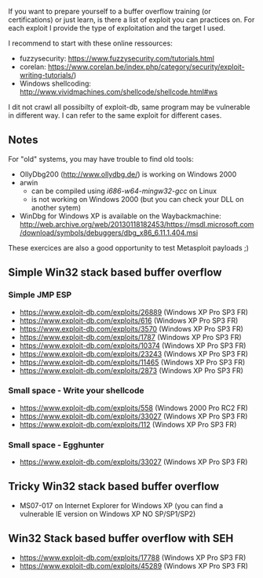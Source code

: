 If you want to prepare yourself to a buffer overflow training (or certifications) or just learn, is there a list of exploit you can practices on. For each exploit I provide the type of exploitation and the target I used.

I recommend to start with these online ressources: 
 * fuzzysecurity: https://www.fuzzysecurity.com/tutorials.html
 * corelan: https://www.corelan.be/index.php/category/security/exploit-writing-tutorials/)
 * Windows shellcoding: http://www.vividmachines.com/shellcode/shellcode.html#ws

I dit not crawl all possibilty of exploit-db, same program may be vulnerable in different way. I can refer to the same exploit for different cases.

## Notes

For "old" systems, you may have trouble to find old tools:
 * OllyDbg200 (http://www.ollydbg.de/) is working on Windows 2000
 * arwin
   * can be compiled using *i686-w64-mingw32-gcc* on Linux
   * is not working on Windows 2000 (but you can check your DLL on another sytem)
  * WinDbg for Windows XP is available on the Waybackmachine: http://web.archive.org/web/20130118182453/https://msdl.microsoft.com/download/symbols/debuggers/dbg_x86_6.11.1.404.msi

These exercices are also a good opportunity to test Metasploit payloads ;)

## Simple Win32 stack based buffer overflow

### Simple JMP ESP

 * https://www.exploit-db.com/exploits/26889 (Windows XP Pro SP3 FR)
 * https://www.exploit-db.com/exploits/616   (Windows XP Pro SP3 FR)
 * https://www.exploit-db.com/exploits/3570  (Windows XP Pro SP3 FR)
 * https://www.exploit-db.com/exploits/1787  (Windows XP Pro SP3 FR)
 * https://www.exploit-db.com/exploits/10374 (Windows XP Pro SP3 FR)
 * https://www.exploit-db.com/exploits/23243 (Windows XP Pro SP3 FR)
 * https://www.exploit-db.com/exploits/11465 (Windows XP Pro SP3 FR)
 * https://www.exploit-db.com/exploits/2873  (Windows XP Pro SP3 FR)

### Small space - Write your shellcode

 * https://www.exploit-db.com/exploits/558 (Windows 2000 Pro RC2 FR)
 * https://www.exploit-db.com/exploits/33027 (Windows XP Pro SP3 FR)
 * https://www.exploit-db.com/exploits/112 (Windows XP Pro SP3 FR)

### Small space - Egghunter

 * https://www.exploit-db.com/exploits/33027 (Windows XP Pro SP3 FR) 

## Tricky Win32 stack based buffer overflow

 * MS07-017 on Internet Explorer for Windows XP (you can find a vulnerable IE version on Windows XP NO SP/SP1/SP2)

## Win32 Stack based buffer overflow with SEH

 * https://www.exploit-db.com/exploits/17788 (Windows XP Pro SP3 FR)
 * https://www.exploit-db.com/exploits/45289 (Windows XP Pro SP3 FR)
